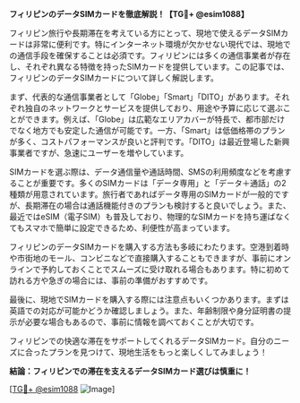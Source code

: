 **フィリピンのデータSIMカードを徹底解説！【TG💪+ @esim1088】**

フィリピン旅行や長期滞在を考えている方にとって、現地で使えるデータSIMカードは非常に便利です。特にインターネット環境が欠かせない現代では、現地での通信手段を確保することは必須です。フィリピンには多くの通信事業者が存在し、それぞれ異なる特徴を持ったSIMカードを提供しています。この記事では、フィリピンのデータSIMカードについて詳しく解説します。

まず、代表的な通信事業者として「Globe」「Smart」「DITO」があります。それぞれ独自のネットワークとサービスを提供しており、用途や予算に応じて選ぶことができます。例えば、「Globe」は広範なエリアカバーが特長で、都市部だけでなく地方でも安定した通信が可能です。一方、「Smart」は低価格帯のプランが多く、コストパフォーマンスが良いと評判です。「DITO」は最近登場した新興事業者ですが、急速にユーザーを増やしています。

SIMカードを選ぶ際は、データ通信量や通話時間、SMSの利用頻度などを考慮することが重要です。多くのSIMカードは「データ専用」と「データ＋通話」の2種類が用意されています。旅行者であればデータ専用のSIMカードが一般的ですが、長期滞在の場合は通話機能付きのプランも検討すると良いでしょう。また、最近ではeSIM（電子SIM）も普及しており、物理的なSIMカードを持ち運ばなくてもスマホで簡単に設定できるため、利便性が高まっています。

フィリピンのデータSIMカードを購入する方法も多岐にわたります。空港到着時や市街地のモール、コンビニなどで直接購入することもできますが、事前にオンラインで予約しておくことでスムーズに受け取れる場合もあります。特に初めて訪れる方や急ぎの場合には、事前の準備がおすすめです。

最後に、現地でSIMカードを購入する際には注意点もいくつかあります。まずは英語での対応が可能かどうか確認しましょう。また、年齢制限や身分証明書の提示が必要な場合もあるので、事前に情報を調べておくことが大切です。

フィリピンでの快適な滞在をサポートしてくれるデータSIMカード。自分のニーズに合ったプランを見つけて、現地生活をもっと楽しくしてみましょう！

**結論：フィリピンでの滞在を支えるデータSIMカード選びは慎重に！**

[[TG💪+ @esim1088](https://t.me/s/esim1088) ![Image](https://i.postimg.cc/Y0z9fWf4/image.png)]